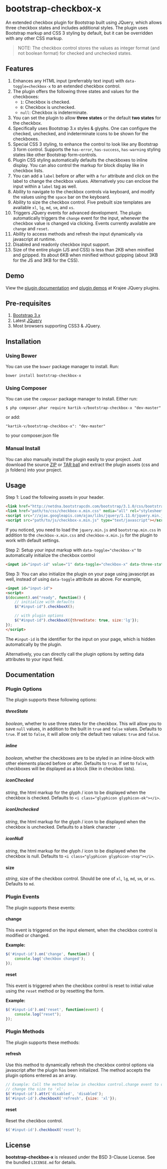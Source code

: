 bootstrap-checkbox-x
=====================

An extended checkbox plugin for Bootstrap built using JQuery, which allows three checkbox states and includes additional styles. 
The plugin uses Bootstrap markup and CSS 3 styling by default, but it can be overridden with any other CSS markup.

> NOTE: The checkbox control stores the values as integer format (and not boolean format) for checked and unchecked states.

## Features  

1. Enhances any HTML input (preferrably text input) with `data-toggle=checkbox-x` to an extended checkbox control. 
2. The plugin offers the following three states and values for the checkboxes:
   - `1`: Checkbox is checked.
   - `0`: Checkbox is unchecked.
   - `null`: Checkbox is indeterminate.
3. You can set the plugin to allow **three states** or the default **two states** for the checkbox.
4. Specifically uses Bootstrap 3.x styles & glyphs. One can configure the checked, unchecked, and indeterminate icons to be shown for the checkboxes.
5. Special CSS 3 styling, to enhance the control to look like any Bootstrap 3 form control. Supports the `has-error`, `has-success`, `has-warning`
   styling states like other Bootstrap form-controls.
6. Plugin CSS styling automatically defaults the checkboxes to inline display. You can also control the markup for block display like in checkbox lists.
7. You can add a `label` before or after with a `for` attribute and click on the label to change the checkbox values. Alternatively you can enclose the 
   input within a `label` tag as well.
8. Ability to navigate to the checkbox controls via keyboard, and modify the values using the `space` bar on the keyboard.
9. Ability to size the checkbox control. Five prebuilt size templates are available `xl`, `lg`, `md`, `sm`, and `xs`.
10. Triggers JQuery events for advanced development. The plugin automatically triggers the `change` event for the input, whenever the checkbox value is changed via clicking. Events currently available are `change` and  `reset`.
11. Ability to access methods and refresh the input dynamically via javascript at runtime.
12. Disabled and readonly checkbox input support.
13. Size of the entire plugin (JS and CSS) is less than 2KB when minified and gzipped. Its about 6KB when minified without gzipping (about 3KB for the JS and 3KB for the CSS).

## Demo

View the [plugin documentation](http://plugins.krajee.com/checkbox-x) and [plugin demos](http://plugins.krajee.com/checkbox-x/demo) at Krajee JQuery plugins. 

## Pre-requisites  

1. [Bootstrap 3.x](http://getbootstrap.com/)
2. Latest [JQuery](http://jquery.com/)
3. Most browsers supporting CSS3 & JQuery. 

## Installation

### Using Bower
You can use the `bower` package manager to install. Run:

    bower install bootstrap-checkbox-x

### Using Composer
You can use the `composer` package manager to install. Either run:

    $ php composer.phar require kartik-v/bootstrap-checkbox-x "dev-master"

or add:

    "kartik-v/bootstrap-checkbox-x": "dev-master"

to your composer.json file

### Manual Install

You can also manually install the plugin easily to your project. Just download the source [ZIP](https://github.com/kartik-v/bootstrap-checkbox-x/zipball/master) or [TAR ball](https://github.com/kartik-v/bootstrap-checkbox-x/tarball/master) and extract the plugin assets (css and js folders) into your project.

## Usage

Step 1: Load the following assets in your header. 

```html
<link href="http://netdna.bootstrapcdn.com/bootstrap/3.1.0/css/bootstrap.min.css" rel="stylesheet">
<link href="path/to/css/checkbox-x.min.css" media="all" rel="stylesheet" type="text/css" />
<script src="//ajax.googleapis.com/ajax/libs/jquery/1.11.0/jquery.min.js"></script>
<script src="path/to/js/checkbox-x.min.js" type="text/javascript"></script>
```

If you noticed, you need to load the `jquery.min.js` and `bootstrap.min.css` in addition to the `checkbox-x.min.css` and `checkbox-x.min.js` for
the plugin to work with default settings.

Step 2: Setup your input markup with `data-toggle="checkbox-x"` to automatically initialize the checkbox control
```html
<input id="input-id" value="1" data-toggle="checkbox-x" data-three-state="true" data-size="lg" >
```

Step 3: You can also initialize the plugin on your page using javascript as well, instead of using `data-toggle` attribute as above. For example,

```html
<input id="input-id">
<script>
$(document).on("ready", function() {
    // initialize with defaults
    $("#input-id").checkboxX();

    // with plugin options
    $("#input-id").checkboxX({threeState: true, size:'lg'});
});
</script>
```

The `#input-id` is the identifier for the input on your page, which is hidden automatically by the plugin. 

Alternatively, you can directly call the plugin options by setting data attributes to your input field.

## Documentation

### Plugin Options
The plugin supports these following options:

##### threeState
_boolean_, whether to use three states for the checkbox. This will allow you to save `null` values, in addition to the built in `true` and `false` values.
Defaults to `true`. If set to `false`, it will allow only the default two values: `true` and `false`.

##### inline
_boolean_, whether the checkboxes are to be styled in an inline-block with other elements placed before or after. Defaults to `true`. 
If set to `false`, checkboxes will be displayed as a block (like in checkbox lists).

##### iconChecked
_string_, the html markup for the glyph / icon to be displayed when the checkbox is checked. Defaults to `<i class="glyphicon glyphicon-ok"></i>`.

##### iconUnchecked
_string_, the html markup for the glyph / icon to be displayed when the checkbox is unchecked. Defaults to a blank character ` `.

##### iconNull
_string_, the html markup for the glyph / icon to be displayed when the checkbox is null. Defaults to `<i class="glyphicon glyphicon-stop"></i>`.

#### size
_string_, size of the checkbox control. Should be one of `xl`, `lg`, `md`, `sm`, or `xs`. Defaults to `md`.

### Plugin Events
The plugin supports these events:

#### change
This event is triggered on the input element, when the checkbox control is modified or changed. 

**Example:**
```js
$('#input-id').on('change', function() {
    console.log('checkbox changed');
});
```

#### reset
This event is triggered when the checkbox control is reset to initial value using the `reset` method or by resetting the form.

**Example:**
```js
$('#input-id').on('reset', function(event) {
    console.log("reset");
});
```

### Plugin Methods
The plugin supports these methods:

#### refresh
Use this method to dynamically refresh the checkbox control options via javascript after the plugin has been initialized. 
The method accepts the plugin options entered as an array.
```js
// Example: Call the method below in checkbox control.change event to disable the checkbox control and
// change the size to 'xl'.
$('#input-id').attr('disabled', 'disabled');
$('#input-id').checkboxX('refresh', {size: 'xl'});
```

#### reset
Reset the checkbox control.
```js
$('#input-id').checkboxX('reset');
```

## License

**bootstrap-checkbox-x** is released under the BSD 3-Clause License. See the bundled `LICENSE.md` for details.